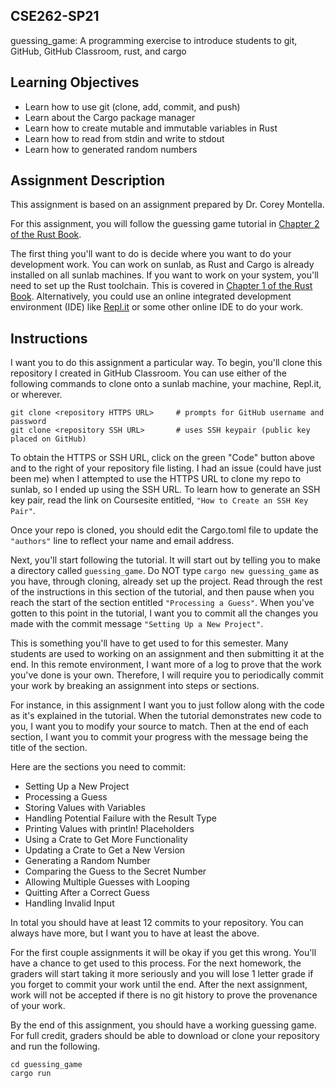 ## CSE262-SP21
guessing_game: A programming exercise to introduce students to git, GitHub, GitHub Classroom, rust, and cargo

## Learning Objectives
- Learn how to use git (clone, add, commit, and push)
- Learn about the Cargo package manager
- Learn how to create mutable and immutable variables in Rust
- Learn how to read from stdin and write to stdout
- Learn how to generated random numbers
 
## Assignment Description
This assignment is based on an assignment prepared by Dr. Corey Montella.

For this assignment, you will follow the guessing game tutorial in [Chapter 2 of the Rust Book](https://doc.rust-lang.org/stable/book/ch02-00-guessing-game-tutorial.html).

The first thing you'll want to do is decide where you want to do your development work. You can work on sunlab, as Rust and Cargo is already installed on all sunlab machines. If you want to work on your system, you'll need to set up the Rust toolchain. This is covered in [Chapter 1 of the Rust Book](https://doc.rust-lang.org/book/ch01-01-installation.html). Alternatively, you could use an online integrated development environment (IDE) like [Repl.it](https://repl.it/languages/rust) or some other online IDE to do your work.

## Instructions
I want you to do this assignment a particular way. To begin, you'll clone this repository I created in GitHub Classroom. You can use either of the following commands to clone onto a sunlab machine, your machine, Repl.it, or wherever. 

```
git clone <repository HTTPS URL>     # prompts for GitHub username and password
git clone <repository SSH URL>       # uses SSH keypair (public key placed on GitHub)
```

To obtain the HTTPS or SSH URL, click on the green "Code" button above and to the right of your repository file listing. I had an issue (could have just been me) when I attempted to use the HTTPS URL to clone my repo to sunlab, so I ended up using the SSH URL. To learn how to generate an SSH key pair, read the link on Coursesite entitled, `"How to Create an SSH Key Pair"`. 

Once your repo is cloned, you should edit the Cargo.toml file to update the `"authors"` line to reflect your name and email address.

Next, you'll start following the tutorial. It will start out by telling you to make a directory called `guessing_game`. Do NOT type `cargo new guessing_game` as you have, through cloning, already set up the project. Read through the rest of the instructions in this section of the tutorial, and then pause when you reach the start of the section entitled `"Processing a Guess"`. When you've gotten to this point in the tutorial, I want you to commit all the changes you made with the commit message `"Setting Up a New Project"`.

This is something you'll have to get used to for this semester. Many students are used to working on an assignment and then submitting it at the end. In this remote environment, I want more of a log to prove that the work you've done is your own. Therefore, I will require you to periodically commit your work by breaking an assignment into steps or sections.

For instance, in this assignment I want you to just follow along with the code as it's explained in the tutorial. When the tutorial demonstrates new code to you, I want you to modify your source to match. Then at the end of each section, I want you to commit your progress with the message being the title of the section.

Here are the sections you need to commit:

- Setting Up a New Project
- Processing a Guess
- Storing Values with Variables
- Handling Potential Failure with the Result Type
- Printing Values with println! Placeholders
- Using a Crate to Get More Functionality
- Updating a Crate to Get a New Version
- Generating a Random Number
- Comparing the Guess to the Secret Number
- Allowing Multiple Guesses with Looping
- Quitting After a Correct Guess
- Handling Invalid Input

In total you should have at least 12 commits to your repository. You can always have more, but I want you to have at least the above.

For the first couple assignments it will be okay if you get this wrong. You'll have a chance to get used to this process. For the next homework, the graders will start taking it more seriously and you will lose 1 letter grade if you forget to commit your work until the end. After the next assignment, work will not be accepted if there is no git history to prove the provenance of your work.

By the end of this assignment, you should have a working guessing game. For full credit, graders should be able to download or clone your repository and run the following.

```
cd guessing_game
cargo run
```


